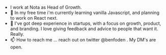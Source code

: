 - I work at Nota as Head of Growth.
- 🌱 In my free time i'm currently learning vanilla Javascript, and planning to work on React next.
- 💞️ I've got deep experience in startups, with a focus on growth, product, and branding. I love giving feedback and advice to people that want it. Really.
- 📫 How to reach me ... reach out on twitter @benfoden . My DM's are open.
